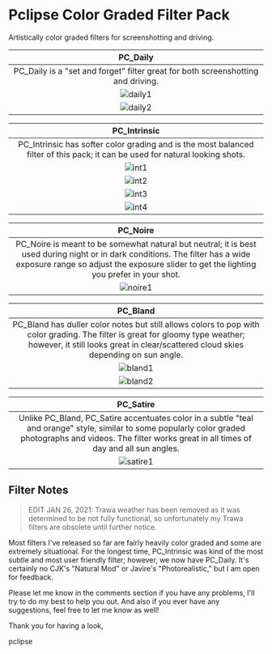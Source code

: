 # Pclipse Color Graded Filter Pack

Artistically color graded filters for screenshotting and driving.

| PC_Daily |
|:---:|
| PC_Daily is a "set and forget" filter great for both screenshotting and driving. |
| ![daily1](https://user-images.githubusercontent.com/90503800/138022122-396a3dc6-74a4-4af7-8017-69e23302f0b3.png) |
| ![daily2](https://user-images.githubusercontent.com/90503800/138022124-5b4e10a6-7e07-46df-ab3d-84be9c6a6e12.png) |

| PC_Intrinsic |
|:---:|
| PC_Intrinsic has softer color grading and is the most balanced filter of this pack; it can be used for natural looking shots. |
| ![int1](https://user-images.githubusercontent.com/90503800/138022125-6d093a86-6314-4292-b465-339dd2587c0f.png) |
| ![int2](https://user-images.githubusercontent.com/90503800/138022127-ca557749-00d7-4a01-91e6-ad0f8cbc06f5.png) |
| ![int3](https://user-images.githubusercontent.com/90503800/138022128-3df027f4-589f-45da-990b-296699deb4a9.png) |
| ![int4](https://user-images.githubusercontent.com/90503800/138022129-e78a401c-752f-4a99-9cbe-7fa2a1ed1008.png) |

| PC_Noire |
|:---:|
| PC_Noire is meant to be somewhat natural but neutral; it is best used during night or in dark conditions. The filter has a wide exposure range so adjust the exposure slider to get the lighting you prefer in your shot. |
| ![noire1](https://user-images.githubusercontent.com/90503800/138022130-94eab85e-c389-495d-829d-f3699f5d6cc1.png) |


| PC_Bland |
|:---:|
| PC_Bland has duller color notes but still allows colors to pop with color grading. The filter is great for gloomy type weather; however, it still looks great in clear/scattered cloud skies depending on sun angle. |
| ![bland1](https://user-images.githubusercontent.com/90503800/138022117-8cea8857-c894-4ef5-a1f3-439c2d4b0288.png) |
| ![bland2](https://user-images.githubusercontent.com/90503800/138022120-4fc66d8f-7ecd-46e3-9c3a-8e50f4272712.png) |


| PC_Satire |
|:---:|
| Unlike PC_Bland, PC_Satire accentuates color in a subtle "teal and orange" style, similar to some popularly color graded photographs and videos. The filter works great in all times of day and all sun angles. |
| ![satire1](https://user-images.githubusercontent.com/90503800/138022115-d1f694ed-56eb-47cd-a731-426efbc5ed9a.png) |

## Filter Notes
> EDIT JAN 26, 2021: Trawa weather has been removed as it was determined to be not fully functional, so unfortunately my Trawa filters are obsolete until further notice.

Most filters I've released so far are fairly heavily color graded and some are extremely situational. For the longest time, PC_Intrinsic was kind of the most subtle and most user friendly filter; however, we now have PC_Daily. It's certainly no CJK's "Natural Mod" or Javire's "Photorealistic," but I am open for feedback.

Please let me know in the comments section if you have any problems, I'll try to do my best to help you out. And also if you ever have any suggestions, feel free to let me know as well!

Thank you for having a look,

pclipse
